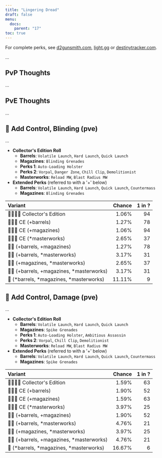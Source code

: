 ```yaml
---
title: "Lingering Dread"
draft: false
menu:
  docs:
    parent: "17"
toc: true
---
```


For complete perks, see [d2gunsmith.com](https://d2gunsmith.com/w/2026087437), [light.gg](https://www.light.gg/db/items/2026087437) or [destinytracker.com](https://destinytracker.com/destiny-2/db/items/2026087437).

...

## PvP Thoughts

...

## PvE Thoughts

...

## 👾 Add Control, Blinding (pve)

...

* **Collector's Edition Roll**
  * **Barrels**: `Volatile Launch`, `Hard Launch`, `Quick Launch`
  * **Magazines**: `Blinding Grenades`
  * **Perks 1**: `Auto-Loading Holster`
  * **Perks 2**: `Vorpal`, `Danger Zone`, `Chill Clip`, `Demolitionist`
  * **Masterworks**: `Reload MW`, `Blast Radius MW`
* **Extended Perks** (referred to with a '+' below)
  * **Barrels**: `Volatile Launch`, `Hard Launch`, `Quick Launch`, `Countermass`
  * **Magazines**: `Blinding Grenades`

| Variant | Chance | 1 in ? |
|:-|-:|-:|
| 👾👾👾🌟 Collector's Edition | 1.06% | 94 |
| 👾👾👾 CE (+barrels) | 1.27% | 78 |
| 👾👾👾 CE (+magazines) | 1.06% | 94 |
| 👾👾👾 CE (*masterworks) | 2.65% | 37 |
| 👾👾 (+barrels, +magazines) | 1.27% | 78 |
| 👾👾 (+barrels, *masterworks) | 3.17% | 31 |
| 👾👾 (+magazines, *masterworks) | 2.65% | 37 |
| 👾👾 (+barrels, +magazines, *masterworks) | 3.17% | 31 |
| 👾 (*barrels, *magazines, *masterworks) | 11.11% | 9 |

## 👾 Add Control, Damage (pve)

...

* **Collector's Edition Roll**
  * **Barrels**: `Volatile Launch`, `Hard Launch`, `Quick Launch`
  * **Magazines**: `Spike Grenades`
  * **Perks 1**: `Auto-Loading Holster`, `Ambitious Assassin`
  * **Perks 2**: `Vorpal`, `Chill Clip`, `Demolitionist`
  * **Masterworks**: `Reload MW`, `Blast Radius MW`
* **Extended Perks** (referred to with a '+' below)
  * **Barrels**: `Volatile Launch`, `Hard Launch`, `Quick Launch`, `Countermass`
  * **Magazines**: `Spike Grenades`

| Variant | Chance | 1 in ? |
|:-|-:|-:|
| 👾👾👾🌟 Collector's Edition | 1.59% | 63 |
| 👾👾👾 CE (+barrels) | 1.90% | 52 |
| 👾👾👾 CE (+magazines) | 1.59% | 63 |
| 👾👾👾 CE (*masterworks) | 3.97% | 25 |
| 👾👾 (+barrels, +magazines) | 1.90% | 52 |
| 👾👾 (+barrels, *masterworks) | 4.76% | 21 |
| 👾👾 (+magazines, *masterworks) | 3.97% | 25 |
| 👾👾 (+barrels, +magazines, *masterworks) | 4.76% | 21 |
| 👾 (*barrels, *magazines, *masterworks) | 16.67% | 6 |
